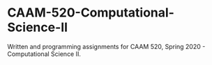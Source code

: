 # CAAM-520-Computational-Science-II
Written and programming assignments for CAAM 520, Spring 2020 - Computational Science II.
